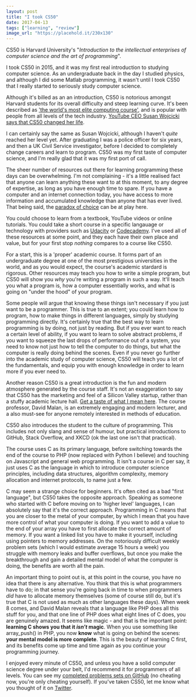 ```yaml
---
layout: post
title: "I took CS50"
date: 2017-04-13
tags: ["learning", "review"]
image_url: "https://placehold.it/230x130"
---
```



CS50 is Harvard University's "*Introduction to the intellectual enterprises of computer science and the art of programming*".

I took CS50 in 2015, and it was my first real introduction to studying computer science. As an undergraduate back in the day I studied physics, and although I did some Matlab programming, it wasn't until I took CS50 that I really started to seriously study computer science.

Although it's billed as an an introduction, CS50 is notorious amongst Harvard students for its overall difficulty and steep learning curve. It's been described as ['the world's most elite computing course'](http://www.alphr.com/business/1004174/cs50-inside-the-worlds-most-elite-computing-course), and is popular with people from all levels of the tech industry. [YouTube CEO Susan Wojcicki says that CS50 changed her life](https://www.youtube.com/watch?v=y1121-De4o4).

I can certainly say the same as Susan Wojcicki, although I haven't *quite* reached her level yet. After graduating I was a police officer for six years, and then a UK Civil Service investigator, before I decided to completely change careers and learn to program. CS50 was my first taste of computer science, and I'm really glad that it was my first port of call.

The sheer number of resources out there for learning programming these days can be overwhelming. I'm not complaining - it's a little realised fact that anyone can learn anything these want to at this moment, to any degree of expertise, as long as you have enough time to spare. If you have a computer and an internet connection today, you have access to more information and accumulated knowledge than anyone that has ever lived. That being said, the [paradox of choice](https://en.wikipedia.org/wiki/The_Paradox_of_Choice) can be at play here.

You could choose to learn from a textbook, YouTube videos or online tutorials. You could take a short course in a specific langauage or technology with providers such as [Udacity](https://www.udacity.com/) or [Codecademy](https://www.codecademy.com/). I've used all of these resources at some point, and they each have their own place and value, but for your first stop *nothing* compares to a course like CS50.

For a start, this is a 'proper' academic course. It forms part of an undergraduate degree at one of the most prestigious universities in the world, and as you would expect, the course's academic stardard is rigorous. Other resources may teach you how to write a simple program, but CS50 will show you *why* you're writing a program in such a way. It'll teach you what a program is, how a computer essentially works, and what is going on "under the hood" of your program.

Some people will argue that knowing these things isn't necessary if you just want to be a programmer. This is true to an extent; you could learn how to program, how to make things in different languages, simply by studying programming directly. It's certainly true that the best way to learn programming is by doing, not just by reading. But if you ever want to reach a certain level of ability, if you want to learn to solve abstract problems, if you want to squeeze the last drops of performance out of a system, you need to know not just how to tell the computer to do things, but what the computer is really doing behind the scenes. Even if you never go further into the academic study of computer science, CS50 will teach you a lot of the fundamentals, and equip you with enough knowledge in order to learn more if you ever need to.

Another reason CS50 is a great introduction is the fun and modern atmosphere generated by the course staff. It's not an exaggeration to say that CS50 has the marketing and feel of a Silicon Valley startup, rather than a stuffy academic lecture hall. [Get a taste of what I mean here](https://www.youtube.com/watch?v=bQtE1Fn8tTA). The course professor, David Malan, is an extremely engaging and modern lecturer, and a also must-see for anyone remotely interested in methods of education. 

CS50 also introduces the student to the culture of programming. This includes not only slang and sense of humour, but practical introductions to GitHub, Stack Overflow, and XKCD (ok the last one isn't that practical).

The course uses C as its primary language, before switching towards the end of the course to PHP (now replaced with Python I believe) and touching on Javascript and general web programming. It isn't a course in C per say, it just uses C as the language in which to introduce computer science principles, including data structures, algorithm complexity, memory allocation and internet protocols, to name just a few. 

C may seem a strange choice for beginners. It's often cited as a bad "first language", but CS50 takes the opposite approach. Speaking as someone who started with C before moving on to 'higher level' languages, I can absolutely say that it's the correct approach. Programming in C means that you are closer to the metal of your computer, by which I mean that you have more control of what your computer is doing. If you want to add a value to the end of your array you have to first allocate the correct amount of memory. If you want a linked list you have to make it yourself, including using pointers to memory addresses. On the notoriously difficult weekly problem sets (which I would estimate average 15 hours a week) you struggle with memory leaks and buffer overflows, but once you make the breakthrough and gain a detailed mental model of what the computer is doing, the benefits are worth all the pain.

An important thing to point out is, at this point in the course, you have no idea that there is any alternative. You think that this is what programmers have to do; in that sense you're going back in time to when programmers *did* have to allocate memory themselves (some of course still do, but it's true that C is not used as much as other languages these days). When week 8 comes, and David Malan reveals that a language like PHP does all this stuff for you, and that one line of PHP does what eight lines of C does, you are genuinely amazed. It seems like magic - and that is the important point: **learning C shows you that it *isn't* magic**. When you use something like array_push() in PHP, you now **know** what is going on behind the scenes: **your mental model is more complete**. This is the beauty of learning C first, and its benefits come up time and time again as you continue your programming journey.

I enjoyed every minute of CS50, and unless you have a solid computer science degree under your belt, I'd recommend it for programmers of all levels. You can see my [completed problems sets on GitHub](https://github.com/andavies/CS50) (no cheating now, you're only cheating yourself). If you've taken CS50, let me know what you thought of it on [Twitter](https://twitter.com/1andydavies1).  

